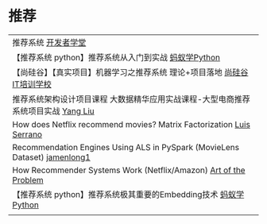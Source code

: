 # 推荐

|                                                                                                                             |
| --------------------------------------------------------------------------------------------------------------------------- |
| 推荐系统 [开发者学堂](https://www.youtube.com/playlist?list=PLGmd9-PCMLhb9mZoKtAPgKonRopCKR8f9)                                      |
| 【推荐系统 python】推荐系统从入门到实战 [蚂蚁学Python](https://www.youtube.com/playlist?list=PLCemT-oocgalODXpQ-EP\_IfrrD-A--40h)              |
| 【尚硅谷】【真实项目】机器学习之推荐系统 理论+项目落地 [尚硅谷IT培训学校](https://www.youtube.com/playlist?list=PLmOn9nNkQxJE3UX1L1bkI23mSJr5afIeL)          |
| 推荐系统架构设计项目课程 大数据精华应用实战课程-大型电商推荐系统项目实战 [Yang Liu](https://www.youtube.com/playlist?list=PLhXu26RzZZTyZ3L\_YFJ1XjztWzXH1KlGK) |
| How does Netflix recommend movies? Matrix Factorization [Luis Serrano](https://www.youtube.com/watch?v=ZspR5PZemcs)         |
| Recommendation Engines Using ALS in PySpark (MovieLens Dataset) [jamenlong1](https://www.youtube.com/watch?v=FgGjc5oabrA)   |
| How Recommender Systems Work (Netflix/Amazon) [Art of the Problem](https://www.youtube.com/watch?v=n3RKsY2H-NE)             |
| 【推荐系统 python】推荐系统极其重要的Embedding技术 [蚂蚁学Python](https://www.youtube.com/watch?v=FMN1e8Izyac)                                  |
|                                                                                                                             |
